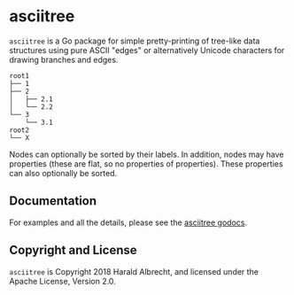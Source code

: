 # asciitree

`asciitree` is a Go package for simple pretty-printing of tree-like
data structures using pure ASCII "edges" or alternatively Unicode characters
for drawing branches and edges.

    root1
    ├── 1
    ├── 2
    │   ├── 2.1
    │   └── 2.2
    └── 3
        └── 3.1
    root2
    └── X

Nodes can optionally be sorted by their labels. In addition, nodes may have
properties (these are flat, so no properties of properties). These properties
can also optionally be sorted.

## Documentation

For examples and all the details, please see the [asciitree
godocs](https://godoc.org/github.com/thediveo/go-asciitree).

## Copyright and License

`asciitree` is Copyright 2018 Harald Albrecht, and licensed under the Apache
License, Version 2.0.
